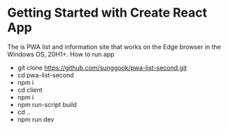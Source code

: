 # Getting Started with Create React App

The is PWA list and information site that works on the Edge browser in the Windows OS, 20H1+.
How to run app

* git clone https://github.com/sunggook/pwa-list-second.git
* cd pwa-list-second
* npm i
* cd client
* npm i
* npm run-script build
* cd ..
* npm run dev
